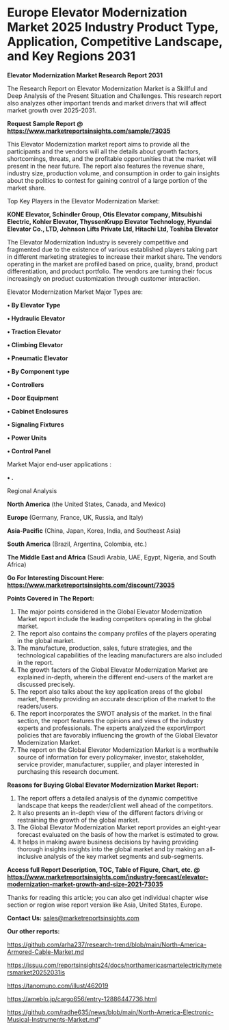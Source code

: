 # Europe Elevator Modernization Market 2025 Industry Product Type, Application, Competitive Landscape, and Key Regions 2031

<strong>Elevator Modernization Market Research Report 2031</strong>

The Research Report on Elevator Modernization Market is a Skillful and Deep Analysis of the Present Situation and Challenges. This research report also analyzes other important trends and market drivers that will affect market growth over 2025-2031.

<strong>Request Sample Report @ <a href=https://www.marketreportsinsights.com/sample/73035>https://www.marketreportsinsights.com/sample/73035</a></strong>

This Elevator Modernization market report aims to provide all the participants and the vendors will all the details about growth factors, shortcomings, threats, and the profitable opportunities that the market will present in the near future. The report also features the revenue share, industry size, production volume, and consumption in order to gain insights about the politics to contest for gaining control of a large portion of the market share.

Top Key Players in the Elevator Modernization Market:

<strong>KONE Elevator, Schindler Group, Otis Elevator company, Mitsubishi Electric, Kohler Elevator, ThyssenKrupp Elevator Technology, Hyundai Elevator Co., LTD, Johnson Lifts Private Ltd, Hitachi Ltd, Toshiba Elevator</strong>

The Elevator Modernization Industry is severely competitive and fragmented due to the existence of various established players taking part in different marketing strategies to increase their market share. The vendors operating in the market are profiled based on price, quality, brand, product differentiation, and product portfolio. The vendors are turning their focus increasingly on product customization through customer interaction.

Elevator Modernization Market Major Types are:

<strong>• By Elevator Type

• Hydraulic Elevator

• Traction Elevator

• Climbing Elevator

• Pneumatic Elevator

• By Component type

• Controllers

• Door Equipment

• Cabinet Enclosures

• Signaling Fixtures

• Power Units

• Control Panel</strong>

Market Major end-user applications :

<strong>• .</strong>

Regional Analysis

</u><strong><b>North America</b></strong> (the United States, Canada, and Mexico)

<strong><b>Europe </b></strong>(Germany, France, UK, Russia, and Italy)

<strong><b>Asia-Pacific</b></strong> (China, Japan, Korea, India, and Southeast Asia)

<strong><b>South America</b></strong> (Brazil, Argentina, Colombia, etc.)

<strong><b>The Middle East and Africa</b></strong> (Saudi Arabia, UAE, Egypt, Nigeria, and South Africa)

<strong>Go For Interesting Discount Here: <a href=https://www.marketreportsinsights.com/discount/73035>https://www.marketreportsinsights.com/discount/73035</a></strong>

<strong>Points Covered in The Report:</strong>
<ol>
  <li>The major points considered in the Global Elevator Modernization Market report include the leading competitors operating in the global market.</li>
  <li>The report also contains the company profiles of the players operating in the global market.</li>
  <li>The manufacture, production, sales, future strategies, and the technological capabilities of the leading manufacturers are also included in the report.</li>
  <li>The growth factors of the Global Elevator Modernization Market are explained in-depth, wherein the different end-users of the market are discussed precisely.</li>
  <li>The report also talks about the key application areas of the global market, thereby providing an accurate description of the market to the readers/users.</li>
  <li>The report incorporates the SWOT analysis of the market. In the final section, the report features the opinions and views of the industry experts and professionals. The experts analyzed the export/import policies that are favorably influencing the growth of the Global Elevator Modernization Market.</li>
  <li>The report on the Global Elevator Modernization Market is a worthwhile source of information for every policymaker, investor, stakeholder, service provider, manufacturer, supplier, and player interested in purchasing this research document.</li>
</ol>
<strong>Reasons for Buying Global Elevator Modernization Market Report:</strong>

<ol>
  <li>The report offers a detailed analysis of the dynamic competitive landscape that keeps the reader/client well ahead of the competitors.</li>
  <li>It also presents an in-depth view of the different factors driving or restraining the growth of the global market.</li>
  <li>The Global Elevator Modernization Market report provides an eight-year forecast evaluated on the basis of how the market is estimated to grow.</li>
  <li>It helps in making aware business decisions by having providing thorough insights insights into the global market and by making an all-inclusive analysis of the key market segments and sub-segments.</li>
</ol>
<strong>Access full Report Description, TOC, Table of Figure, Chart, etc. @ <a href=https://www.marketreportsinsights.com/industry-forecast/elevator-modernization-market-growth-and-size-2021-73035>https://www.marketreportsinsights.com/industry-forecast/elevator-modernization-market-growth-and-size-2021-73035</a></strong>


Thanks for reading this article; you can also get individual chapter wise section or region wise report version like Asia, United States, Europe.

<strong>Contact Us:</strong>
sales@marketreportsinsights.com

<strong>Our other reports:</strong>

<a href=https://github.com/arha237/research-trend/blob/main/North-America-Armored-Cable-Market.md>https://github.com/arha237/research-trend/blob/main/North-America-Armored-Cable-Market.md</a>

<a href=https://issuu.com/reportsinsights24/docs/northamericasmartelectricitymetersmarket20252031is>https://issuu.com/reportsinsights24/docs/northamericasmartelectricitymetersmarket20252031is</a>

<a href=https://tanomuno.com/illust/462019>https://tanomuno.com/illust/462019</a>

<a href=https://ameblo.jp/cargo656/entry-12886447736.html>https://ameblo.jp/cargo656/entry-12886447736.html</a>

<a href=https://github.com/radhe635/news/blob/main/North-America-Electronic-Musical-Instruments-Market.md>https://github.com/radhe635/news/blob/main/North-America-Electronic-Musical-Instruments-Market.md</a>"
